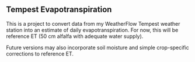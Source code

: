 ## Tempest Evapotranspiration

This is a project to convert data from my WeatherFlow Tempest weather station into an estimate
of daily evapotranspiration. For now, this will be reference ET (50 cm alfalfa with adequate water supply).

Future versions may also incorporate soil moisture and simple crop-specific corrections to reference ET.
